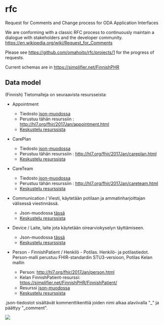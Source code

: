 # rfc
Request for Comments and Change process for ODA Application Interfaces

We are conforming with a classic RFC process to continuously maintain a dialogue with stakeholders and the developer community. https://en.wikipedia.org/wiki/Request_for_Comments

Please see https://github.com/omahoito/rfc/projects/1 for the progress of requests.

Current schemas are in https://simplifier.net/FinnishPHR

## Data model


(Finnish) Tietomalleja on seuraavista resursseista:

* Appointment
  * Tiedosto [json-muodossa](https://github.com/omahoito/rfc/blob/master/Appointment.json)
  * Perustuu tähän resurssiin : http://hl7.org/fhir/2017Jan/appointment.html
  * [Keskustelu resurssista](https://github.com/omahoito/rfc/issues/3)

* CarePlan
  * Tiedosto [json-muodossa](https://github.com/omahoito/rfc/blob/master/CarePlan.json)
  * Perustuu tähän resurssiin : http://hl7.org/fhir/2017Jan/careplan.html
  * [Keskustelu resurssista](https://github.com/omahoito/rfc/issues/10)

* CareTeam
  * Tiedosto [json-muodossa](https://github.com/omahoito/rfc/blob/master/CareTeam.json)
  * Perustuu tähän resurssiin : http://hl7.org/fhir/2017Jan/careteam.html
  * [Keskustelu resurssista](https://github.com/omahoito/rfc/issues/11)

* Communication / Viesti, käytetään potilaan ja ammatinharjoittajan välisessä viestinnässä.
  * Json-muodossa [tässä](https://github.com/omahoito/rfc/blob/master/Communication.json)
  * [Keskustelu resurssista](https://github.com/omahoito/rfc/issues/7)

* Device / Laite, laite jota käytetään oirearviokyselyn täyttämiseen.
  * Json-muodossa [tässä](https://github.com/omahoito/rfc/blob/master/Device.json)
  * [Keskustelu resurssista](https://github.com/omahoito/rfc/issues/1)

* Person - FinnishPatient / Henkilö - Potilas. Henkilö- ja potilastiedot. Person-malli perustuu FHIR-standardin STU3-versioon, Potilas Kelan mallin
  * Person: http://hl7.org/fhir/2017Jan/person.html
  * Kelan FinnishPatient-resurssi: https://simplifier.net/FinnishPHR/FinnishPatient/
  * Resurssi [json-muodossa](https://github.com/omahoito/rfc/blob/master/PatientCitizen.json)
  * [Keskustelu resurssista](https://github.com/omahoito/rfc/issues/6)


.json-tiedostot sisältävät kommenttikenttiä joiden nimi alkaa alaviivalla "_" ja päättyy  "_comment".

![](http://www.plantuml.com/plantuml/proxy?src=https://raw.githubusercontent.com/omahoito/rfc/master/PLANTUML_Diagrams/Resources.plantuml?5) <!--- This generates a picture based on Resource.pantuml. To change the counter in the url above, i.e. deployment.md?13 -> deployment.md?14 --->

<!--

![](http://www.plantuml.com/plantuml/proxy?src=https://raw.githubusercontent.com/omahoito/rfc/master/datamodel.md?2)
--->

<!--- This generates a picture based on datamodel.md. To change the counter in the url above, i.e. deployment.md?13 -> deployment.md?14 

*Initial version from an old architecture document, to be updated*

--->


<!---

![Data model](http://g.gravizo.com/source?https%3A%2F%2Fraw.githubusercontent.com%2Fomahoito%2Frfc%2FPLANTUML_Diagrams%2Fmaster%2Fmodel.dot%3F2)
--->
<!-- Increment the last number (after %3F) to invalidate gravizo and browser cache -->
